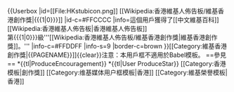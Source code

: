 {{Userbox
  |id=[[File:HKstubicon.png]] [[Wikipedia:香港維基人佈告板/維基香港創作獎|<span lang="en">{{{1|0}}}</span>]]
  |id-c=#FFCCCC
  |info=這個用戶獲得了[[中文維基百科]]<br />[[Wikipedia:香港維基人佈告板|香港維基人佈告板]]<br />第{{{1|0}}}級'''[[Wikipedia:香港維基人佈告板/維基香港創作獎|維基香港創作獎]]。'''
  |info-c=#FFDDFF
  |info-s=9
  |border-c=brown
}}<includeonly>[[Category:維基香港創作獎|{{PAGENAME}}]]</includeonly><noinclude>{{clear}}注意：本用戶框不適用於Babel模板。
==參見==
*{{tl|ProduceEncouragement}}
*{{tl|User ProduceStar}}
[[Category:香港模板|創作獎]]
[[Category:维基媒体用户框模板|香港]]
[[Category:維基榮譽模板|香港]]
</noinclude>